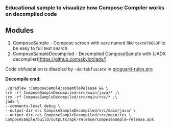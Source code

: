### Educational sample to visualize how Compose Compiler works on decompiled code ###

## Modules ##
1. ComposeSample - Compose screen with vars named like `text8798SDF` to be easy to full text search
2. ComposeSampleDecompiled - Decompiled ComposeSample with (JADX decompiler)[https://github.com/skylot/jadx/]

Code obfuscation is disabled by `-dontobfuscate` in [proguard-rules.pro](ComposeSample%2Fproguard-rules.pro)

**Decompile cmd:**
```
./gradlew :ComposeSample:assembleRelease && \
\rm -rf ComposeSampleDecompiled/src/main/java/* ;\
\rm -rf ComposeSampleDecompiled/src/main/res/* ;\
jadx \
--comments-level debug \
--output-dir-src ComposeSampleDecompiled/src/main/java/ \
--output-dir-res ComposeSampleDecompiled/src/main/res \
ComposeSample/build/outputs/apk/release/ComposeSample-release.apk
```
